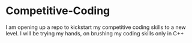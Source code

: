 # Competitive-Coding
I am opening up a repo to kickstart my competitive coding skills to a new level.
I will be trying my hands, on brushing my coding skills only in C++
